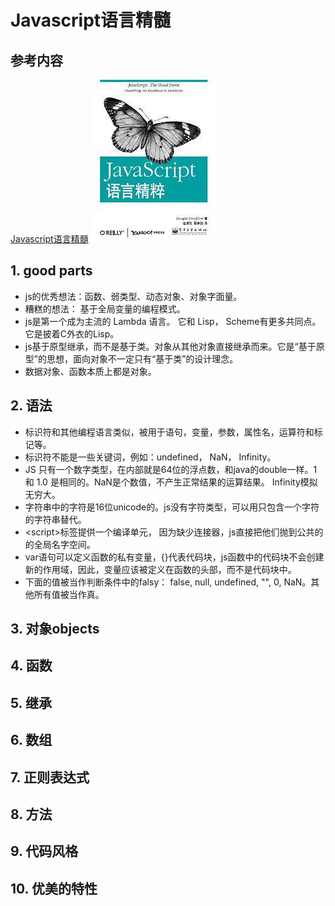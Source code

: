 # Javascript语言精髓
## 参考内容
[Javascript语言精髓](https://book.douban.com/subject/3590768/)
![](2019-02-11-06-43-02.png)

## 1. good parts
* js的优秀想法：函数、弱类型、动态对象、对象字面量。
* 糟糕的想法： 基于全局变量的编程模式。
* js是第一个成为主流的 Lambda 语言。 它和 Lisp， Scheme有更多共同点。它是披着C外衣的Lisp。
* js基于原型继承，而不是基于类。对象从其他对象直接继承而来。它是“基于原型”的思想，面向对象不一定只有“基于类”的设计理念。
* 数据对象、函数本质上都是对象。
## 2. 语法
* 标识符和其他编程语言类似，被用于语句，变量，参数，属性名，运算符和标记等。
* 标识符不能是一些关键词，例如：undefined， NaN， Infinity。
* JS 只有一个数字类型，在内部就是64位的浮点数，和java的double一样。1 和 1.0 是相同的。NaN是个数值，不产生正常结果的运算结果。 Infinity模拟无穷大。
* 字符串中的字符是16位unicode的。js没有字符类型，可以用只包含一个字符的字符串替代。
* \<script\>标签提供一个编译单元， 因为缺少连接器，js直接把他们抛到公共的的全局名字空间。
* var语句可以定义函数的私有变量，{}代表代码块，js函数中的代码块不会创建新的作用域，因此，变量应该被定义在函数的头部，而不是代码块中。
* 下面的值被当作判断条件中的falsy： false, null, undefined, "", 0, NaN。其他所有值被当作真。
## 3. 对象objects
## 4. 函数
## 5. 继承
## 6. 数组
## 7. 正则表达式
## 8. 方法
## 9. 代码风格
## 10. 优美的特性